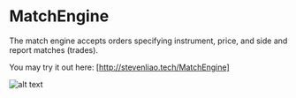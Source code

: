 # MatchEngine
The match engine accepts orders specifying instrument, price, and side and report matches (trades).

You may try it out here: [http://stevenliao.tech/MatchEngine]

![alt text](http://stevenliao.tech/images/projects/MatchEngine.png)
